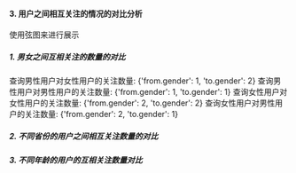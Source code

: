#### 3. 用户之间相互关注的情况的对比分析

使用弦图来进行展示

##### 1. 男女之间互相关注的数量的对比

查询男性用户对女性用户的关注数量: {'from.gender': 1, 'to.gender': 2}
查询男性用户对男性用户的关注数量: {'from.gender': 1, 'to.gender': 1}
查询女性用户对女性用户的关注数量: {'from.gender': 2, 'to.gender': 2}
查询女性用户对男性用户的关注数量: {'from.gender': 2, 'to.gender': 1}


##### 2. 不同省份的用户之间相互关注数量的对比


##### 3. 不同年龄的用户的互相关注数量对比